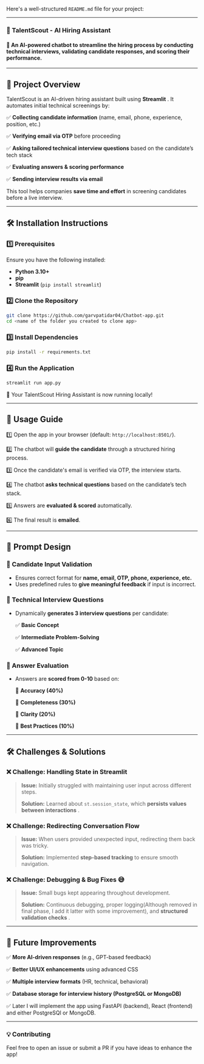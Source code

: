Here's a well-structured `README.md` file for your project:

---

### 📌 TalentScout - AI Hiring Assistant

#### 🚀 An AI-powered chatbot to streamline the hiring process by conducting technical interviews, validating candidate responses, and scoring their performance.

---

## 📖 Project Overview

TalentScout is an AI-driven hiring assistant built using  **Streamlit** . It automates initial technical screenings by:

✅ **Collecting candidate information** (name, email, phone, experience, position, etc.)

✅ **Verifying email via OTP** before proceeding

✅ **Asking tailored technical interview questions** based on the candidate’s tech stack

✅ **Evaluating answers & scoring performance**

✅ **Sending interview results via email**

This tool helps companies **save time and effort** in screening candidates before a live interview.

---

## 🛠️ Installation Instructions

### 1️⃣ Prerequisites

Ensure you have the following installed:

* **Python 3.10+**
* **pip**
* **Streamlit** (`pip install streamlit`)

### 2️⃣ Clone the Repository

```bash
git clone https://github.com/garvpatidar04/Chatbot-app.git
cd <name of the folder you created to clone app>
```

### 3️⃣ Install Dependencies

```bash
pip install -r requirements.txt
```

### 4️⃣ Run the Application

```bash
streamlit run app.py
```

🎉 Your TalentScout Hiring Assistant is now running locally!

---

## 📌 Usage Guide

1️⃣ Open the app in your browser (default: `http://localhost:8501/`).

2️⃣ The chatbot will **guide the candidate** through a structured hiring process.

3️⃣ Once the candidate's email is verified via OTP, the interview starts.

4️⃣ The chatbot **asks technical questions** based on the candidate’s tech stack.

5️⃣ Answers are **evaluated & scored** automatically.

6️⃣ The final result is  **emailed**.

---

## 🎯 Prompt Design

### 🔹 Candidate Input Validation

* Ensures correct format for **name, email, OTP, phone, experience, etc.**
* Uses predefined rules to **give meaningful feedback** if input is incorrect.

### 🔹 Technical Interview Questions

* Dynamically **generates 3 interview questions** per candidate:

  ✅ **Basic Concept**

  ✅ **Intermediate Problem-Solving**

  ✅ **Advanced Topic**

### 🔹 Answer Evaluation

* Answers are **scored from 0-10** based on:

  🎯 **Accuracy (40%)**

  🎯 **Completeness (30%)**

  🎯 **Clarity (20%)**

  🎯 **Best Practices (10%)**

---

## 🛠️ Challenges & Solutions

### ❌ Challenge: Handling State in Streamlit

> **Issue:** Initially struggled with maintaining user input across different steps.
>
> **Solution:** Learned about `st.session_state`, which  **persists values between interactions** .

### ❌ Challenge: Redirecting Conversation Flow

> **Issue:** When users provided unexpected input, redirecting them back was tricky.
>
> **Solution:** Implemented **step-based tracking** to ensure smooth navigation.

### ❌ Challenge: Debugging & Bug Fixes 😅

> **Issue:** Small bugs kept appearing throughout development.
>
> **Solution:** Continuous debugging, proper logging(Although removed in final phase, I add it latter with some improvement), and  **structured validation checks** .

---

## 📧 Future Improvements

✅ **More AI-driven responses** (e.g., GPT-based feedback)

✅ **Better UI/UX enhancements** using advanced CSS

✅ **Multiple interview formats** (HR, technical, behavioral)

✅ **Database storage for interview history (PostgreSQL or MongoDB)**

✅ Later I will implement the app using FastAPI (backend), React (frontend) and either PostgreSQl or MongoDB.

---

### 💡 Contributing

Feel free to open an issue or submit a PR if you have ideas to enhance the app!
